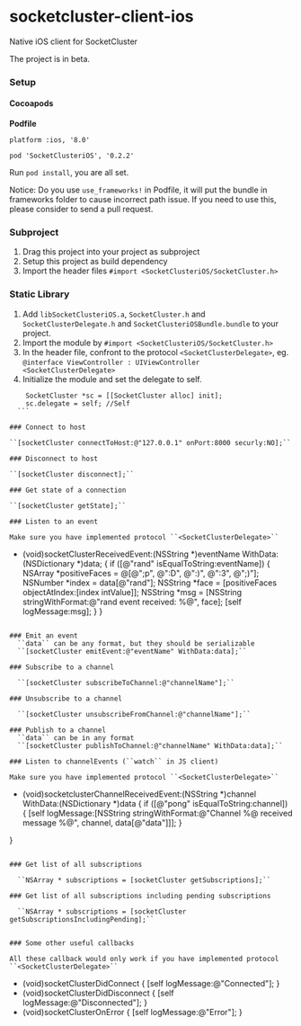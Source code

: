 # socketcluster-client-ios
Native iOS client for SocketCluster

The project is in beta.

### Setup

#### Cocoapods

**Podfile**

```
platform :ios, '8.0'
 
pod 'SocketClusteriOS', '0.2.2'

```

Run ``pod install``, you are all set.

Notice: Do you use ``use_frameworks!`` in Podfile, it will put the bundle in frameworks folder to cause incorrect path issue. If you need to use this, please consider to send a pull request.

### Subproject

1. Drag this project into your project as subproject
2. Setup this project as build dependency
3. Import the header files ``#import <SocketClusteriOS/SocketCluster.h>``

### Static Library

1. Add ``libSocketClusteriOS.a``, ``SocketCluster.h`` and ``SocketClusterDelegate.h`` and ``SocketClusteriOSBundle.bundle`` to your project.
2. Import the module by ``#import <SocketClusteriOS/SocketCluster.h>``
3. In the header file, confront to the protocol ``<SocketClusterDelegate>``, eg. ``@interface ViewController : UIViewController <SocketClusterDelegate>``
4. Initialize the module and set the delegate to self.
  ```
      SocketCluster *sc = [[SocketCluster alloc] init];
      sc.delegate = self; //Self 
    ```
  
### Connect to host

  ``[socketCluster connectToHost:@"127.0.0.1" onPort:8000 securly:NO];``
  
### Disconnect to host

  ``[socketCluster disconnect];``

### Get state of a connection

  ``[socketCluster getState];``

### Listen to an event

Make sure you have implemented protocol ``<SocketClusterDelegate>``

```
- (void)socketClusterReceivedEvent:(NSString *)eventName WithData:(NSDictionary *)data;
{
    if ([@"rand" isEqualToString:eventName]) {
        NSArray *positiveFaces = @[@";p", @":D", @":)", @":3", @";)"];
        NSNumber *index = data[@"rand"];
        NSString *face = [positiveFaces objectAtIndex:[index intValue]];
        NSString *msg = [NSString stringWithFormat:@"rand event received: %@", face];
        [self logMessage:msg];
    }
}
```

### Emit an event
  ``data`` can be any format, but they should be serializable
  ``[socketCluster emitEvent:@"eventName" WithData:data];``
  
### Subscribe to a channel

  ``[socketCluster subscribeToChannel:@"channelName"];``

### Unsubscribe to a channel
  
  ``[socketCluster unsubscribeFromChannel:@"channelName"];``

### Publish to a channel
  ``data`` can be in any format
  ``[socketCluster publishToChannel:@"channelName" WithData:data];``
  
### Listen to channelEvents (``watch`` in JS client)

Make sure you have implemented protocol ``<SocketClusterDelegate>``

  ```
- (void)socketclusterChannelReceivedEvent:(NSString *)channel WithData:(NSDictionary *)data
{
    if ([@"pong" isEqualToString:channel]) {
        [self logMessage:[NSString stringWithFormat:@"Channel %@ received message %@", channel, data[@"data"]]];
    }
    
}
```

### Get list of all subscriptions

  ``NSArray * subscriptions = [socketCluster getSubscriptions];``
  
### Get list of all subscriptions including pending subscriptions
  
  ``NSArray * subscriptions = [socketCluster getSubscriptionsIncludingPending];``


### Some other useful callbacks

All these callback would only work if you have implemented protocol ``<SocketClusterDelegate>``

```
- (void)socketClusterDidConnect
{
    [self logMessage:@"Connected"];
}
- (void)socketClusterDidDisconnect
{
    [self logMessage:@"Disconnected"];
}
- (void)socketClusterOnError
{
    [self logMessage:@"Error"];
}
```
